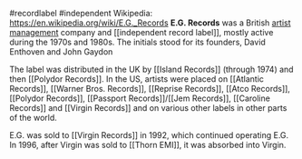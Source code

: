 #recordlabel #independent 
Wikipedia: https://en.wikipedia.org/wiki/E.G._Records
**E.G. Records** was a British [artist management](https://en.wikipedia.org/wiki/Artist_management "Artist management") company and [[independent record label]], mostly active during the 1970s and 1980s. The initials stood for its founders, David Enthoven and John Gaydon

The label was distributed in the UK by [[Island Records]] (through 1974) and then [[Polydor Records]]. In the US, artists were placed on [[Atlantic Records]], [[Warner Bros. Records]], [[Reprise Records]], [[Atco Records]], [[Polydor Records]], [[Passport Records]]/[[Jem Records]], [[Caroline Records]] and [[Virgin Records]] and on various other labels in other parts of the world.

E.G. was sold to [[Virgin Records]] in 1992, which continued operating E.G. In 1996, after Virgin was sold to [[Thorn EMI]], it was absorbed into Virgin.